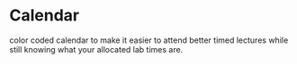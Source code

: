 # Calendar
color coded calendar to make it easier to attend better timed lectures while still knowing what your allocated lab times are.
